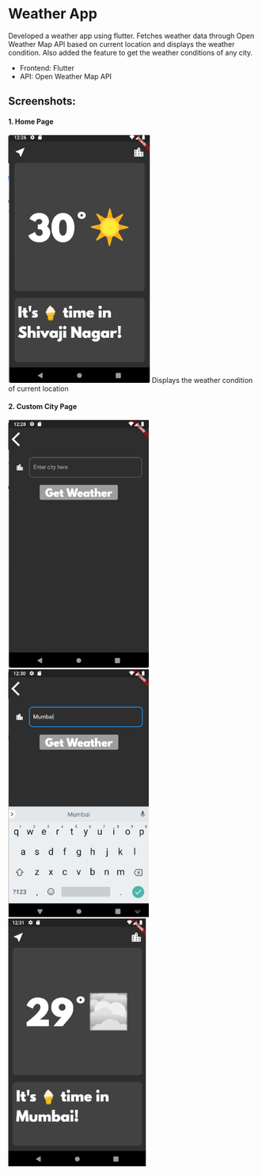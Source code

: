 # Weather App
Developed a weather app using flutter. Fetches weather data through Open Weather Map API based on current location and displays the weather condition. Also added the feature to get the weather conditions of any city.
- Frontend: Flutter 
- API: Open Weather Map API

## Screenshots:
#### 1. Home Page
<img src="/images/Home.png" height="500">
Displays the weather condition of current location

#### 2. Custom City Page 
<img src="/images/City.png" height="500">
<img src="/images/CityInput.png" height="500">
<img src="/images/CityWeather.png" height="500">

